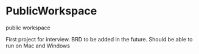 # PublicWorkspace
public workspace

First project for interview. BRD to be added in the future. Should be able to run on Mac and Windows
